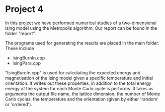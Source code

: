
# Project 4

In this project we have performed numerical studies of a two-dimensional Ising model using the Metropolis algorithm. 
Our report can be found in the folder "report". 

The programs used for generating the results are placed in the main folder. These include
* IsingBurnIn.cpp
* IsingPara.cpp

"IsingBurnIn.cpp" is used for calculating the expected energy and magnetisation of the Ising model given a specific temperature and initial orientation. It writes out these properties, in addition to the total energy energy of the system for each Monte Carlo cycle is performs. It takes as arguments the output file name, the lattice dimension, the number of Monte Carlo cycles, the temperature and the orientation (given by either 'random' or 'ordered'). 
